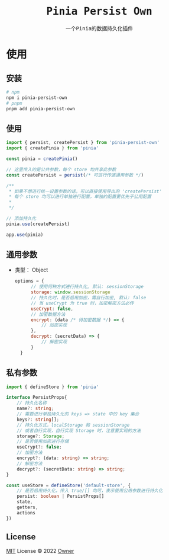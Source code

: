 <!--
 * @Author: lyu
 * @Date: 2022-08-10 16:57:21
-->
<h1 align="center"><samp>Pinia Persist Own</samp></h1>

<p align="center">
  <samp>一个Pinia的数据持久化插件</samp>
</p>

# 使用

## 安装

```bash
# npm
npm i pinia-persist-own
# pnpm
pnpm add pinia-persist-own
```

## 使用

```js
import { persist, createPersist } from 'pinia-persist-own'
import { createPinia } from 'pinia'

const pinia = createPinia()

// 这里传入的是公共参数，每个 store 均共享此参数
const createPersist = persist(/* 可进行传递通用参数 */)

/**
 * 如果不想进行统一设置参数的话，可以直接使用导出的 'createPersist' 
 * 每个 store 均可以进行单独进行配置，单独的配置要优先于公用配置
 * 
 */

// 添加持久化
pinia.use(createPersist)

app.use(pinia)
```

## 通用参数
- 类型： Object

  ```js
  options = { 
		// 使用何种方式进行持久化, 默认: sessionStorage
		storage: window.sessionStorage
		// 持久化时，是否启用加密，需自行加密, 默认: false
		// 当 useCrypt 为 true 时，加密解密方法必传
		useCrypt: false,
		// 加密数据方法
		encrypt: (data /* 待加密数据 */) => {
			// 加密实现
		},
		decrypt: (secretData) => {
			// 解密实现
		}
	}
  ```

## 私有参数

```ts
import { defineStore } from 'pinia' 

interface PersistProps{
	// 持久化名称
	name?: string;
	// 需要进行单独持久化的 keys => state 中的 key 集合
	keys?: string[];
	// 持久化方式，localStorage 和 sessionStorage 
	// 或者自行实现，自行实现 Storage 时，注意要实现的方法
	storage?: Storage;
	// 是否使用加密进行存储
	useCrypt?: false;
	// 加密方法
	encrypt?: (data: string) => string;
	// 解密方法
	decrypt?: (secretData: string) => string;
}

const useStore = defineStore('default-store', {
	// 是否启用持久化，传入 true/[] 均可，表示使用公用参数进行持久化
	persist: boolean | PersistProps[]
	state,
	getters,
	actions
})
```

## License

[MIT](./LICENSE) License © 2022 [Owner](https://github.com/lx11573)